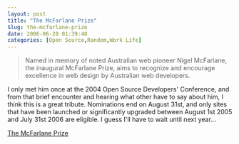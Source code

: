 ```yaml
---
layout: post
title: "The McFarlane Prize"
Slug: the-mcfarlane-prize
date: 2006-06-28 01:39:48
categories: [Open Source,Random,Work Life]
---
```

> Named in memory of noted Australian web pioneer Nigel McFarlane, the inaugural McFarlane Prize, aims to recognize and encourage excellence in web design by Australian web developers.

I only met him once at the 2004 Open Source Developers' Conference, and from that brief encounter and hearing what other have to say about him, I think this is a great tribute. Nominations end on August 31st, and only sites that have been launched or significantly upgraded between August 1st 2005 and July 31st 2006 are eligible. I guess I'll have to wait until next year...

[The McFarlane Prize](http://www.mcfarlaneprize.com/)
